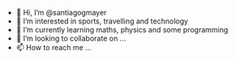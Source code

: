 - 👋 Hi, I’m @santiagogmayer
- 👀 I’m interested in sports, travelling and technology    
- 🌱 I’m currently learning maths, physics and some programming 
- 💞️ I’m looking to collaborate on ...
- 📫 How to reach me ...

<!---
santiagogmayer/santiagogmayer is a ✨ special ✨ repository because its `README.md` (this file) appears on your GitHub profile.
You can click the Preview link to take a look at your changes.
--->
